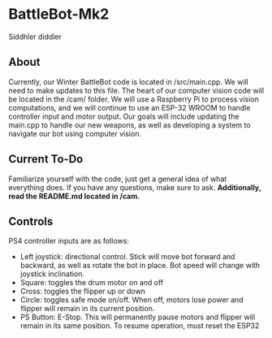 # BattleBot-Mk2
Siddhler diddler

## About
Currently, our Winter BattleBot code is located in /src/main.cpp. We will need to make updates to this file. The heart of our computer vision code will be located in the /cam/ folder. We will use a Raspberry Pi to process vision computations, and we will continue to use an ESP-32 WROOM to handle controller input and motor output. Our goals will include updating the main.cpp to handle our new weapons, as well as developing a system to navigate our bot using computer vision. 

## Current To-Do
Familiarize yourself with the code, just get a general idea of what everything does. If you have any questions, make sure to ask. **Additionally, read the README.md located in /cam.**

## Controls
PS4 controller inputs are as follows:

- Left joystick: directional control. Stick will move bot forward and backward, as well as rotate the bot in place. Bot speed will change with joystick inclination.
- Square: toggles the drum motor on and off
- Cross: toggles the flipper up or down
- Circle: toggles safe mode on/off. When off, motors lose power and flipper will remain in its current position.
- PS Button: E-Stop. This will permanently pause motors and flipper will remain in its same position. To resume operation, must reset the ESP32
